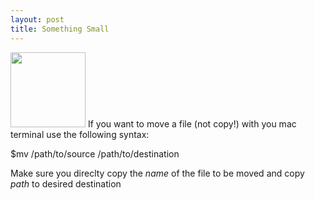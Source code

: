 ```yaml
---
layout: post
title: Something Small
---
```


<image src = "/images/move.png" width="120" height="120">
If you want to move a file (not copy!) with you mac terminal use the following syntax:

$mv /path/to/source /path/to/destination

Make sure you direclty copy the *name* of the file to be moved and copy *path* to desired destination  


